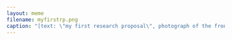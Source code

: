 ```yaml
---
layout: meme
filename: myfirstrp.png
caption: "[text: \"my first research proposal\", photograph of the front cover of my new fantasy fairytale]"
---
```

